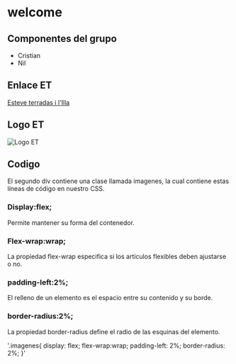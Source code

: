 # welcome

## Componentes del grupo

- Cristian
- Nil

## Enlace ET
[Esteve terradas i l'Illa](http://www.iesesteveterradas.cat/)
## Logo ET
![Logo ET](/var/www/html/welcome/resources/etimg.jpeg "Logo ET")
## Codigo

El segundo div contiene una clase llamada imagenes, la cual contiene estas líneas de código en nuestro CSS.

### Display:flex; 
Permite mantener su forma del contenedor.
### Flex-wrap:wrap; 
La propiedad flex-wrap especifica si los artículos flexibles deben ajustarse o no.
### padding-left:2%;
El relleno de un elemento es el espacio entre su contenido y su borde.
### border-radius:2%;
La propiedad border-radius define el radio de las esquinas del elemento. 

'.imagenes{
  display: flex;
  flex-wrap:wrap;
  padding-left: 2%;
  border-radius: 2%;
}'
